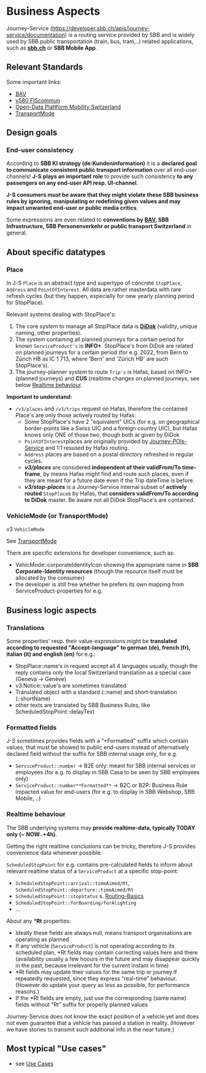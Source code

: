 # Business Aspects

Journey-Service (https://developer.sbb.ch/apis/journey-service/documentation) is a routing service provided by SBB and is widely used by SBB public transportation (train, bus, tram,..) related applications, such as **[sbb.ch](https://www.sbb.ch/en/home.html)** or **SBB Mobile App**.

## Relevant Standards
Some important links:
* [BAV](https://www.bav.admin.ch/bav/de/home/verkehrsmittel/eisenbahn.html)
* [v580 FIScommun](https://www.allianceswisspass.ch/de/tarife-vorschriften/uebersicht/V580/Produkte-der-V580-FIScommun-1)
* [Open-Data Plattform Mobility Switzerland](https://opentransportdata.swiss/de/)
* [TransportMode](TransportMode.md)

## Design goals
### End-user consistency
According to **SBB KI strategy (de:Kundeninformation)** it is a **declared goal to communicate consistent public transport information** over all end-user channels!
**J-S plays an important role** to provide such consistency **to any passengers on any end-user API resp. UI-channel**.

**J-S consumers must be aware that they might violate these SBB business rules by ignoring, manipulating or redefining given values and may impact unwanted end-user or public media critics**.

Some expressions are even related to **conventions by [BAV](https://www.bav.admin.ch/bav/de/home/verkehrsmittel/eisenbahn.html), SBB Infrastructure, SBB Personenverkehr or public transport Switzerland** in general.

## About specific datatypes
### Place
In J-S `Place` is an abstract type and supertype of concrete `StopPlace`, `Address` and `PointOfInterest`.
All data are rather masterdata with rare refresh cycles (but they happen, especially for new yearly planning period for StopPlace).

Relevant systems dealing with StopPlace's:
1. The core system to manage all StopPlace data is **[DiDok](https://developer.sbb.ch/apis/servicepoints/information)** (validity, unique naming, other properties).
2. The system containing all planned journeys for a certain period for known `ServiceProduct's` is **INFO+**. StopPlace's from DiDok are related on planned journeys for a certain period (for e.g. 2022, from Bern to Zürich HB as IC 1 713, where 'Bern' and 'Zürich HB' are such StopPlace's).
3. The journey-planner system to route `Trip's` is Hafas, based on INFO+ (planned journeys) and **CUS** (realtime changes on planned journeys, see below [Realtime behaviour](#realtime-behaviour).

**Important to understand:**
* `/v3/places` and `/v3/trips` request on Hafas, therefore the contained Place's`are only those actively routed by Hafas:
    * Some StopPlace's have 2 "equivalent" UICs (for e.g. on geographical border-points like a Swiss UIC and a foreign country UIC), but Hafas knows only ONE of those two, though both ar given by DiDok
    * `PointOfInterest`places are originally provided by [Journey-POIs-Service](https://developer.sbb.ch/apis/journey-pois/information) and 1:1 resused by Hafas routing.
    * `Address` places are based on a postal directory refreshed in regular cycles.
    *  **_v3/places_** are considered **independent of their validFrom/To time-frame**, by means Hafas might find and route such places, even if they are meant for a future date even if the Trip dateTime is before.
    *  **_v3/stop-places_** is a Journey-Service internal subset of **actively routed** `StopPlace`s by Hafas, that **considers validFrom/To according to DiDok** master. Be aware not all DiDok StopPlace's are contained.

### VehicleMode (or TransportMode)

v3 `VehicleMode`

See [TransportMode](TransportMode.md)

There are specific extensions for developer convenience, such as:
* VehicMode::corporateIdentityIcon showing the appropriate name in **SBB Corporate-Identity resources** (though the resource itself must be allocated by the consumer)
* the developer is still free whether he prefers its own mapping from ServiceProduct-properties for e.g.

## Business logic aspects
### Translations
Some properties' resp. their value-expressions might be **translated according to requested "Accept-language" to german (de), french (fr), italian (it) and english (en)** for e.g.:
* StopPlace::name's in request accept all 4 languages usually, though the reply contains only the local Switzerland translation as a special case (Geneva → Genève)
* v3.Notice::value's are sometimes translated
* Translated object with a standard (::name) and short-translation (::shortName)
* other texts are translated by SBB Business Rules, like ScheduledStopPoint::delayText

### Formatted fields
J-S sometimes provides fields with a "*Formatted" suffix which contain values, that must be showed to public end-users instead of alternatively declared field without the suffix for SBB internal usage only, for e.g.
* `ServiceProduct::number` → B2E only: meant for SBB internal services or employees (for e.g. to display in SBB Casa to be seen by SBB employees only)
* `ServiceProduct::number**Formatted**` → B2C or B2P: Business Rule impacted value for end-users (for e.g. to display in SBB Webshop, SBB Mobile, ..)

### Realtime behaviour
The SBB underlying systems may **provide realtime-data, typically TODAY only (~ NOW..+4h)**.

Getting the right realtime conclusions can be tricky, therefore J-S provides convenience data whenever possible.

`ScheduledStopPoint` for e.g. contains pre-calculated fields to inform about relevant realtime status of a `ServiceProduct` at a specific stop-point:
* `ScheduledStopPoint::arrival::timeAimed/Rt`, `ScheduledStopPoint::departure::timeAimed/Rt`
* `ScheduledStopPoint::stopStatus` s. [Routing-Basics](RoutingBasics.md)
* `ScheduledStopPoint::forBoarding/forAlighting`
* ...

About any ***Rt** properties:
* Ideally these fields are always null, means transport organisations are operating as planned
* If any vehicle (`ServiceProduct`) is not operating according to its scheduled plan, *Rt fields may contain correcting values here and there (availability usually a few hoours in the future and may disappear quickly in the past, because irrelevant for the current instant in time)
* *Rt fields may update their values for the same trip or journey if repeatedly requested, since they express “real-time” behaviour. (However do update your query as less as possible, for performance reasons.)
* If the *Rt fields are empty, just use the corresponding (same name) fields without “Rt” suffix for properly planned values

Journey-Service does not know the exact position of a vehicle yet and does not even guarantee that a vehicle has passed a station in reality. (However we have stories to transmit such additional info in the near future.)

## Most typical "Use cases"

* see [Use Cases](../business/UseCases.md)
